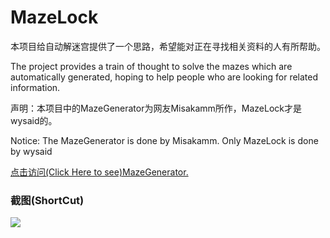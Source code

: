 <h1> MazeLock </h1>

<p>本项目给自动解迷宫提供了一个思路，希望能对正在寻找相关资料的人有所帮助。</p>
<p> The project provides a train of thought to solve the mazes which are automatically generated, hoping to help people who are looking for related information. </p>
<p>声明：本项目中的MazeGenerator为网友Misakamm所作，MazeLock才是wysaid的。</p>
<p>Notice: The MazeGenerator is done by Misakamm. Only MazeLock is done by wysaid</p>
<p><a href= "http://blog.wysaid.org/p/maze.php" target="_blank">
点击访问(Click Here to see)MazeGenerator.
</a></p>
<h3>截图(ShortCut)</h3>
<p><img src="https://raw.github.com/wysaid/MazeLock/master/shotcut.jpg"></p>